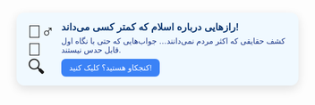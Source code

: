 <div style="display:flex;align-items:center;gap:12px;background:#f0f9ff;padding:16px 20px;border-radius:14px;box-shadow:0 6px 18px rgba(0,0,0,0.12);font-family:'Vazir',sans-serif;">
  <div style="display:flex;flex-direction:column;align-items:center;justify-content:center;font-size:2rem;line-height:1;">
    🕵️‍♂️<br>📜<br>🔍
  </div>
  <div>
    <strong style="font-size:1.1rem;color:#0f3973;">رازهایی درباره اسلام که کمتر کسی می‌داند!</strong>
    <p style="margin:6px 0 0;color:#1e3a8a;">
      کشف حقایقی که اکثر مردم نمی‌دانند…  
      جواب‌هایی که حتی با نگاه اول قابل حدس نیستند.
    </p>
    <a href="https://mohammadiko33.github.io/Questions-islam/" 
       style="display:inline-block;margin-top:8px;padding:8px 14px;background:#3b82f6;color:#fff;border-radius:8px;text-decoration:none;font-weight:500;transition:0.25s;">
       کنجکاو هستید؟ کلیک کنید!
    </a>
  </div>
</div>